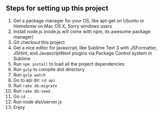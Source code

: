 ## Steps for setting up this project

1. Get a package manager for your OS, like apt-get on Ubuntu or Homebrew on Mac OS X, Sorry windows users
2. Install node.js (node.js will come with npm, its awesome package manager)
3. Git checkout this project 
4. Get a nice editor for javascript, like Sublime Text 3 with JSFormatter, JSHint, and JavascriptNext plugins via Package Control system in Sublime
5. Run `npm install` to load all the project dependencies
6. Run `gulp` to compite dist directory
7. Run `gulp watch`
8. Go to api dir: `cd api`
9. Run `rake db:migrate`
10. Run `rake db:seed`
11. Go `cd ..`
12. Run node dist/server.js
13. Enjoy